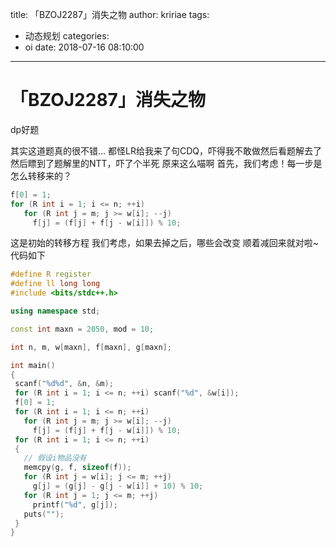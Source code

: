 title: 「BZOJ2287」消失之物
author: kririae
tags:
  - 动态规划
categories:
  - oi
date: 2018-07-16 08:10:00
---
# 「BZOJ2287」消失之物
 
 dp好题
 
 <!--more-->
 
 其实这道题真的很不错...
 都怪LR给我来了句CDQ，吓得我不敢做然后看题解去了
 然后瞟到了题解里的NTT，吓了个半死
 原来这么喵啊
 首先，我们考虑！每一步是怎么转移来的？
 ```cpp
 f[0] = 1;
 for (R int i = 1; i <= n; ++i)
    for (R int j = m; j >= w[i]; --j)
      f[j] = (f[j] + f[j - w[i]]) % 10;
 ```
 这是初始的转移方程
 我们考虑，如果去掉之后，哪些会改变
 顺着减回来就对啦~
 代码如下
 ```cpp
 #define R register
#define ll long long
#include <bits/stdc++.h>

using namespace std;

const int maxn = 2050, mod = 10;

int n, m, w[maxn], f[maxn], g[maxn];

int main()
{
  scanf("%d%d", &n, &m);
  for (R int i = 1; i <= n; ++i) scanf("%d", &w[i]);
  f[0] = 1;
  for (R int i = 1; i <= n; ++i)
    for (R int j = m; j >= w[i]; --j)
      f[j] = (f[j] + f[j - w[i]]) % 10;
  for (R int i = 1; i <= n; ++i)
  {
    // 假设i物品没有
    memcpy(g, f, sizeof(f));
    for (R int j = w[i]; j <= m; ++j)
      g[j] = (g[j] - g[j - w[i]] + 10) % 10;
    for (R int j = 1; j <= m; ++j)
      printf("%d", g[j]);
    puts("");
  }
}
 ```